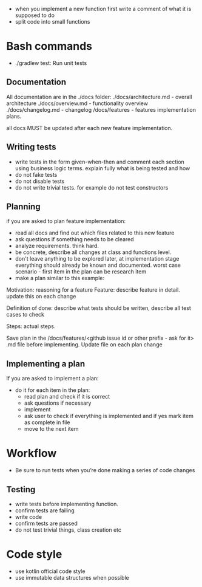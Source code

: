 - when you implement a new function first write a comment of what it is supposed to do
- split code into small functions

# Bash commands

- ./gradlew test: Run unit tests

## Documentation

All documentation are in the ./docs folder:
./docs/architecture.md - overall architecture
./docs/overview.md - functionality overview
./docs/changelog.md - changelog
/docs/features - features implementation plans.

all docs MUST be updated after each new feature implementation.

## Writing tests

- write tests in the form given-when-then and comment each section using business logic terms. explain fully what is
  being tested and how
- do not fake tests
- do not disable tests
- do not write trivial tests. for example do not test constructors

## Planning

if you are asked to plan feature implementation:

- read all docs and find out which files related to this new feature
- ask questions if something needs to be cleared
- analyze requirements. think hard.
- be concrete, describe all changes at class and functions level.
- don't leave anything to be explored later, at implementation stage everything should already be known and documented.
  worst case scenario - first item in the plan can be research item
- make a plan similar to this example:

Motivation: reasoning for a feature
Feature: describe feature in detail. update this on each change

Definition of done: describe what tests should be written, describe all test cases to check

Steps: actual steps.

Save plan in the /docs/features/<github issue id or other prefix - ask for it> <feature name>.md file before
implementing.
Update file on each plan change

## Implementing a plan

If you are asked to implement a plan:

- do it for each item in the plan:
    - read plan and check if it is correct
    - ask questions if necessary
    - implement
    - ask user to check if everything is implemented and if yes mark item as complete in file
    - move to the next item

# Workflow

- Be sure to run tests when you’re done making a series of code changes

## Testing

- write tests before implementing function.
- confirm tests are failing
- write code
- confirm tests are passed
- do not test trivial things, class creation etc

# Code style

- use kotlin official code style
- use immutable data structures when possible 
